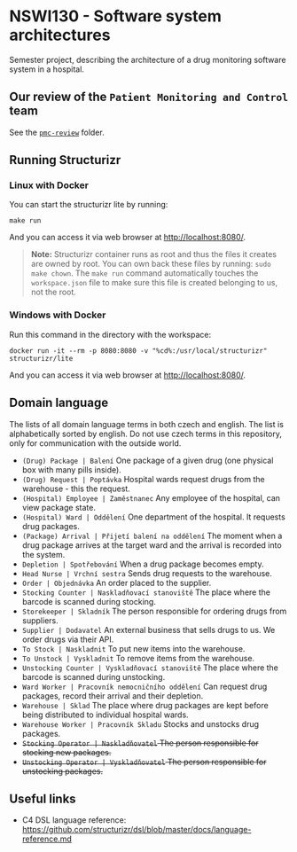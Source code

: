 # NSWI130 - Software system architectures

Semester project, describing the architecture of a drug monitoring software system in a hospital.


## Our review of the `Patient Monitoring and Control` team

See the [`pmc-review`](./pmc-review/) folder.


## Running Structurizr

### Linux with Docker

You can start the structurizr lite by running:

    make run

And you can access it via web browser at [http://localhost:8080/](http://localhost:8080/).

> **Note:** Structurizr container runs as root and thus the files it creates are owned by root. You can own back these files by running: `sudo make chown`. The `make run` command automatically touches the `workspace.json` file to make sure this file is created belonging to us, not the root.


### Windows with Docker

Run this command in the directory with the workspace:

	docker run -it --rm -p 8080:8080 -v "%cd%:/usr/local/structurizr" structurizr/lite

And you can access it via web browser at [http://localhost:8080/](http://localhost:8080/).	

## Domain language

The lists of all domain language terms in both czech and english. The list is alphabetically sorted by english. Do not use czech terms in this repository, only for communication with the outside world.

- `(Drug) Package | Balení` One package of a given drug (one physical box with many pills inside).
- `(Drug) Request | Poptávka` Hospital wards request drugs from the warehouse - this the request.
- `(Hospital) Employee | Zaměstnanec` Any employee of the hospital, can view package state.
- `(Hospital) Ward | Oddělení` One department of the hospital. It requests drug packages.
- `(Package) Arrival | Přijetí balení na oddělení` The moment when a drug package arrives at the target ward and the arrival is recorded into the system.
- `Depletion | Spotřebování` When a drug package becomes empty.
- `Head Nurse | Vrchní sestra` Sends drug requests to the warehouse.
- `Order | Objednávka` An order placed to the supplier.
- `Stocking Counter | Naskladňovací stanoviště` The place where the barcode is scanned during stocking.
- `Storekeeper | Skladník` The person responsible for ordering drugs from suppliers.
- `Supplier | Dodavatel` An external business that sells drugs to us. We order drugs via their API.
- `To Stock | Naskladnit` To put new items into the warehouse.
- `To Unstock | Vyskladnit` To remove items from the warehouse.
- `Unstocking Counter | Vyskladňovací stanoviště` The place where the barcode is scanned during unstocking.
- `Ward Worker | Pracovník nemocničního oddělení` Can request drug packages, record their arrival and their depletion.
- `Warehouse | Sklad` The place where drug packages are kept before being distributed to individual hospital wards.
- `Warehouse Worker | Pracovník Skladu` Stocks and unstocks drug packages.
- ~~`Stocking Operator | Naskladňovatel` The person responsible for stocking new packages.~~
- ~~`Unstocking Operator | Vyskladňovatel` The person responsible for unstocking packages.~~


## Useful links

- C4 DSL language reference: https://github.com/structurizr/dsl/blob/master/docs/language-reference.md
